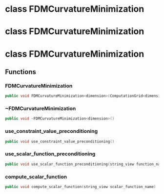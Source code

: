 # class FDMCurvatureMinimization

# class FDMCurvatureMinimization

# class FDMCurvatureMinimization


## Functions

### FDMCurvatureMinimization

```cpp
public void FDMCurvatureMinimization<dimension>(ComputationGrid<dimension> & grid, const DataConstraintsManager<dimension> & data_constraints)
```


### ~FDMCurvatureMinimization

```cpp
public void ~FDMCurvatureMinimization<dimension>()
```


### use_constraint_value_preconditioning

```cpp
public void use_constraint_value_preconditioning()
```


### use_scalar_function_preconditioning

```cpp
public void use_scalar_function_preconditioning(string_view function_name)
```


### compute_scalar_function

```cpp
public void compute_scalar_function(string_view scalar_function_name)
```




